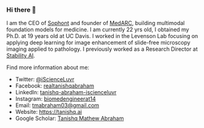 ### Hi there 👋

I am the CEO of [Sophont](https://sophont.med) and founder of [MedARC](https://medarc.ai), building multimodal foundation models for medicine. I am currently 22 yrs old, I obtained my Ph.D. at 19 years old at UC Davis. I worked in the Levenson Lab focusing on applying deep learning for image enhancement of slide-free microscopy imaging applied to pathology. I previously worked as a Research Director at [Stability AI](https://stability.ai).

Find more information about me:
- Twitter: [@iScienceLuvr](https://twitter.com/iScienceLuvr)
- Facebook: [realtanishqabraham](https://facebook.com/realtanishqabraham)
- LinkedIn: [tanishq-abraham-iscienceluvr](https://www.linkedin.com/in/tanishq-abraham-iscienceluvr/)
- Instagram: [biomedengineerat14](https://instagram.com/biomedengineerat14)
- Email: tmabraham03@gmail.com
- Website: https://tanishq.ai
- Google Scholar: [Tanishq Mathew Abraham](https://scholar.google.com/citations?user=hIyhkfQAAAAJ&hl=en)

<!--
**tmabraham/tmabraham** is a ✨ _special_ ✨ repository because its `README.md` (this file) appears on your GitHub profile.

Here are some ideas to get you started:

- 🔭 I’m currently working on ...
- 🌱 I’m currently learning ...
- 👯 I’m looking to collaborate on ...
- 🤔 I’m looking for help with ...
- 💬 Ask me about ...
- 📫 How to reach me: ...
- 😄 Pronouns: ...
- ⚡ Fun fact: ...
-->
